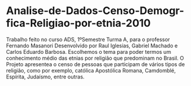 # Analise-de-Dados-Censo-Demogr-fica-Religiao-por-etnia-2010
Trabalho feito no curso ADS, 1ºSemestre Turma A, para o professor Fernando Masanori Desenvolvido por Raul Iglesias, Gabriel Machado e Carlos Eduardo Barbosa. Escolhemos o tema para poder termos um conhecimento médio das etnias por religião que predominam no Brasil. O Projeto apresentea o censo de pessoas que participam de vários tipos de religião, como por exemplo, católica Apostólica Romana, Camdomblé, Espírita, Judaísmo, entre outras.
